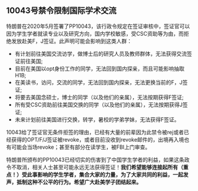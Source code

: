 ## 10043号禁令限制国际学术交流

特朗普在2020年5月签署了PP10043，该行政令规定在签证审核中，签证官可以因为学生学者就读专业以及研究方向，国内学校敏感，受CSC资助等为由，而拒绝发放赴美F，J签证。此声明可能会影响到这类人群：

- 有计划前往美国交流访学，做博士后的研究人员及教师群体，无法获得交流签证前往美国;
- 目前在美国以opt身份工作的同学，无法回到国内探亲，而且可能影响抽取H1B;
- 在美读书，访问，交流的同学，无法回到国内探亲，无法更换当前的F，J签证;
- 将要去美国念硕士，博士的同学（以及他们的亲属），无法按期获得F签证;
- 所有受CSC资助前往美国交换的同学（以及他们的亲属），无法按期获得J签证;
- 未来计划前往美国进行交换，转学，暑校的学弟学妹，无法获得F签证。

10043给了签证官无条件拒签的理由，已经有大量的前辈因为此禁令被rej或者已经获得的OPT/F/J签证被revoke，或者目前没收到revoke邮件的，出境再入境也有可能会当场revoke；甚至有部分在读学生，被FBI上门审查。

特朗普所颁布的PP10043已经切实的伤害到了中国学生学者的利益，如果这条政令不取消，相关人士甚至可能永远无法获得签证！**我们希望能够连接起所有（重点！）受此事影响的学生学者，集合大家的力量，为了大家共同的利益，一起发声，抵制这种不公平的行为。希望广大赴美学子团结起来。**

